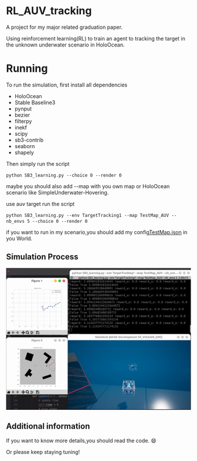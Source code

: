 # RL_AUV_tracking

A project for my major related graduation paper.

Using reinforcement learning(RL) to train an agent to tracking the target in the unknown underwater scenario in HoloOcean.

# Running

To run the simulation, first install all dependencies

- HoloOcean
- Stable Baseline3
- pynput
- bezier
- filterpy
- inekf
- scipy
- sb3-contrib
- seaborn
- shapely

Then simply run the script
```
python SB3_learning.py --choice 0 --render 0
```
maybe you should also add --map with you own map or HoloOcean scenario like SimpleUnderwater-Hovering.

use auv target run the script
```
python SB3_learning.py --env TargetTracking1 --map TestMap_AUV --nb_envs 5 --choice 0 --render 0 
```
if you want to run in my scenario,you should add my config[TestMap.json](config%2FTestMap.json) in you World.

## Simulation Process

![simulation](config/simulation.png)

## Additional information

If you want to know more details,you should read the code.
:smile: 

Or please keep staying tuning!
